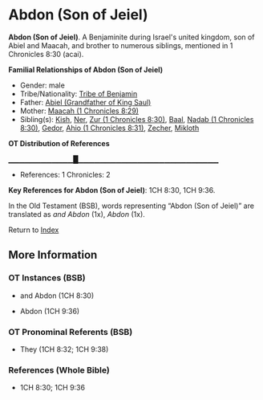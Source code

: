 # Abdon (Son of Jeiel)
**Abdon (Son of Jeiel)**. 
A Benjaminite during Israel's united kingdom, son of Abiel and Maacah, and brother to numerous siblings, mentioned in 1 Chronicles 8:30 (acai). 




**Familial Relationships of Abdon (Son of Jeiel)**


* Gender: male
* Tribe/Nationality: [Tribe of Benjamin](../../../groups/md/acai/Benjamin.md)
* Father: [Abiel (Grandfather of King Saul)](Abiel.2.md)
* Mother: [Maacah (1 Chronicles 8:29)](Maacah.6.md)
* Sibling(s): [Kish](Kish.md), [Ner](Ner.2.md), [Zur (1 Chronicles 8:30)](Zur.3.md), [Baal](Baal.md), [Nadab (1 Chronicles 8:30)](Nadab.4.md), [Gedor](Gedor.md), [Ahio (1 Chronicles 8:31)](Ahio.3.md), [Zecher](Zecher.md), [Mikloth](Mikloth.md)


**OT Distribution of References**

▁▁▁▁▁▁▁▁▁▁▁▁█▁▁▁▁▁▁▁▁▁▁▁▁▁▁▁▁▁▁▁▁▁▁▁▁▁▁
* References: 1 Chronicles: 2



**Key References for Abdon (Son of Jeiel)**: 
1CH 8:30, 1CH 9:36. 


In the Old Testament (BSB), words representing “Abdon (Son of Jeiel)” are translated as 
*and Abdon* (1x), *Abdon* (1x). 




Return to [Index](00-Index.md)

## More Information

### OT Instances (BSB)

* and Abdon (1CH 8:30)

* Abdon (1CH 9:36)



### OT Pronominal Referents (BSB)

* They (1CH 8:32; 1CH 9:38)



### References (Whole Bible)

* 1CH 8:30; 1CH 9:36



